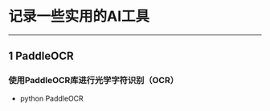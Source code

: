 # 记录一些实用的AI工具
------------------------------------
## 1 PaddleOCR
### 使用PaddleOCR库进行光学字符识别（OCR）

- python PaddleOCR
